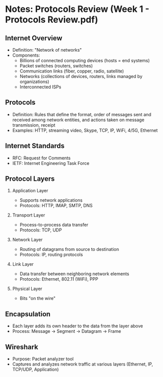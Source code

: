 # Notes: Protocols Review (Week 1 - Protocols Review.pdf)

## Internet Overview

- Definition: "Network of networks"
- Components:
  - Billions of connected computing devices (hosts = end systems)
  - Packet switches (routers, switches)
  - Communication links (fiber, copper, radio, satellite)
  - Networks (collections of devices, routers, links managed by organizations)
  - Interconnected ISPs

## Protocols

- Definition: Rules that define the format, order of messages sent and received among network entities, and actions taken on message transmission, receipt
- Examples: HTTP, streaming video, Skype, TCP, IP, WiFi, 4/5G, Ethernet

## Internet Standards

- RFC: Request for Comments
- IETF: Internet Engineering Task Force

## Protocol Layers

1. Application Layer
   - Supports network applications
   - Protocols: HTTP, IMAP, SMTP, DNS

2. Transport Layer
   - Process-to-process data transfer
   - Protocols: TCP, UDP

3. Network Layer
   - Routing of datagrams from source to destination
   - Protocols: IP, routing protocols

4. Link Layer
   - Data transfer between neighboring network elements
   - Protocols: Ethernet, 802.11 (WiFi), PPP

5. Physical Layer
   - Bits "on the wire"

## Encapsulation

- Each layer adds its own header to the data from the layer above
- Process: Message -> Segment -> Datagram -> Frame

## Wireshark

- Purpose: Packet analyzer tool
- Captures and analyzes network traffic at various layers (Ethernet, IP, TCP/UDP, Application)

